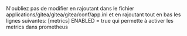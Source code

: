 N'oubliez pas de modifier en rajoutant dans le fichier applications/gitea/gitea/gitea/conf/app.ini et en rajoutant tout en bas les lignes suivantes:
[metrics]
ENABLED = true
qui permette à activer les metrics dans prometheus